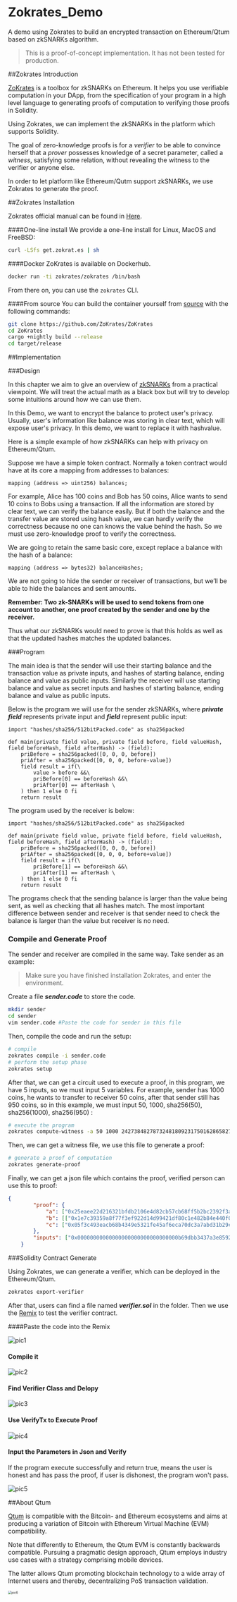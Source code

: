 # Zokrates_Demo
A demo using Zokrates to build an encrypted transaction on Ethereum/Qtum based on zkSNARKs algorithm.

> This is a proof-of-concept implementation. It has not been tested for production.

##Zokrates Introduction

[ZoKrates](https://github.com/Zokrates/ZoKrates) is a toolbox for zkSNARKs on Ethereum. It helps you use verifiable computation in your DApp, from the specification of your program in a high level language to generating proofs of computation to verifying those proofs in Solidity.

Using Zokrates, we can implement the zkSNARKs in the platform which supports Solidity.

The goal of zero-knowledge proofs is for a *verifier* to be able to convince herself that a *prover* possesses knowledge of a secret parameter, called a *witness*, satisfying some relation, without revealing the witness to the verifier or anyone else.

In order to let platform like Ethereum/Qutm support zkSNARKs, we use Zokrates to generate the proof.

##Zokrates Installation

Zokrates official manual can be found in [Here](https://zokrates.github.io/gettingstarted.html).

####One-line install
We provide a one-line install for Linux, MacOS and FreeBSD:

```bash
curl -LSfs get.zokrat.es | sh
```

####Docker
ZoKrates is available on Dockerhub.

```bash
docker run -ti zokrates/zokrates /bin/bash
```


From there on, you can use the ```zokrates``` CLI.

####From source
You can build the container yourself from [source](https://github.com/ZoKrates/ZoKrates/) with the following commands:

```bash
git clone https://github.com/ZoKrates/ZoKrates
cd ZoKrates
cargo +nightly build --release
cd target/release
```

##Implementation

###Design

In this chapter we aim to give an overview of [zkSNARKs](https://en.wikipedia.org/wiki/Non-interactive_zero-knowledge_proof) from a practical viewpoint. We will treat the actual math as a black box but will try to develop some intuitions around how we can use them.

In this Demo, we want to encrypt the balance to protect user's privacy. Usually, user's information like balance was storing in clear text, which will expose user's privacy. In this demo, we want to replace it with hashvalue. 

Here is a simple example of how zkSNARKs can help with privacy on Ethereum/Qtum.

Suppose we have a simple token contract. Normally a token contract would have at its core a mapping from addresses to balances:

```
mapping (address => uint256) balances;
```

For example, Alice has 100 coins and Bob has 50 coins, Alice wants to send 10 coins to Bobs using a transaction. If all the information are stored by clear text, we can verify the balance easily. But if both the balance and the transfer value are stored using hash value, we can hardly verify the correctness because no one can knows the value behind the hash. So we must use zero-knowledge proof to verify the correctness.

We are going to retain the same basic core, except replace a balance with the hash of a balance:

```
mapping (address => bytes32) balanceHashes;
```

We are not going to hide the sender or receiver of transactions, but we’ll be able to hide the balances and sent amounts. 

**Remember: Two zk-SNARKs will be used to send tokens from one account to another, one proof created by the sender and one by the receiver.**

Thus what our zkSNARKs would need to prove is that this holds as well as that the updated hashes matches the updated balances.

###Program

The main idea is that the sender will use their starting balance and the transaction value as private inputs, and hashes of starting balance, ending balance and value as public inputs. Similarly the receiver will use starting balance and value as secret inputs and hashes of starting balance, ending balance and value as public inputs.

Below is the program we will use for the sender zkSNARKs, where ***private field*** represents private input and ***field*** represent public input:

```
import "hashes/sha256/512bitPacked.code" as sha256packed

def main(private field value, private field before, field valueHash, field beforeHash, field afterHash) -> (field):
	priBefore = sha256packed([0, 0, 0, before])
	priAfter = sha256packed([0, 0, 0, before-value])
    field result = if(\
    	value > before &&\
    	priBefore[0] == beforeHash &&\
    	priAfter[0] == afterHash \
    ) then 1 else 0 fi
    return result

```

The program used by the receiver is below:

```
import "hashes/sha256/512bitPacked.code" as sha256packed

def main(private field value, private field before, field valueHash, field beforeHash, field afterHash) -> (field):
	priBefore = sha256packed([0, 0, 0, before])
	priAfter = sha256packed([0, 0, 0, before+value])
    field result = if(\
    	priBefore[1] == beforeHash &&\
    	priAfter[1] == afterHash \
    ) then 1 else 0 fi
    return result

```

The programs check that the sending balance is larger than the value being sent, as well as checking that all hashes match. The most important difference between sender and receiver is that sender need to check the balance is larger than the value but receiver is no need.

### Compile and Generate Proof

The sender and receiver are compiled in the same way. Take sender as an example:

> Make sure you have finished installation Zokrates, and enter the environment.

Create a file ***sender.code*** to store the code.

```bash
mkdir sender
cd sender
vim sender.code #Paste the code for sender in this file
```

Then, compile the code and run the setup:

```bash
# compile
zokrates compile -i sender.code
# perform the setup phase
zokrates setup
```

After that, we can get a circuit used to execute a proof, in this program, we have 5 inputs, so we must input 5 variables. For example, sender has 1000 coins, he wants to transfer to receiver 50 coins, after that sender still has 950 coins, so in this example, we must input 50, 1000, sha256(50), sha256(1000), sha256(950) :

```bash
# execute the program
zokrates compute-witness -a 50 1000 242738482787324818092317501628658271637 853498718274837825789312739748392789743 438758372489912996993285694393204086976
```

Then, we can get a witness file, we use this file to generate a proof:

```bash
# generate a proof of computation
zokrates generate-proof
```

Finally, we can get a json file which contains the proof, verified person can use this to proof:

```json
{
        "proof": {
            "a": ["0x25eaee22d216321bfdb2106e4d82cb57cb68ff5b2bc2392f3af46136c32864a9", "0x1ae67dfbcc13ff83a3101107a22c01003026d497ec0e43412cfdcd3f71a9bff2"],
            "b": [["0x1e7c39359a8f77f3ef922d14d99421df80c1e482b84e440f0ffd7c04ba774ecb", "0x13905c2bc7e57fb43005f1418c8ed2fef5901199a2ddef3a10c83d408d241f08"], ["0x2d54fb29e5dca94e115f5e5638e1d0b76a82d3b2eaaaa65558947c9a4154bda6", "0x1b1822bf4fc6de9eadde6bea6cceb55584a20fa1601be543b2b93d85463ea2c8"]],
            "c": ["0x05f3c493eacb68b4349e5321fe45af6eca70dc3a7abd31b29c1902a69c3aa0ef", "0x09fe5c2631a47feea9c30d8f60348dcc86e5b3e18c980275528cdefc2454c8cf"]
        },
        "inputs": ["0x00000000000000000000000000000000b69dbb3437a3e859225943db8ef8c595", "0x000000000000000000000000000000028219dfb80d5c593e8837d46577ece6ef", "0x000000000000000000000000000000014a15c9ee54bfb820a51232819ea418c0", "0x0000000000000000000000000000000000000000000000000000000000000001"]
    }
```

###Solidity Contract Generate

Using Zokrates, we can generate a verifier, which can be deployed in the Ethereum/Qtum.

```bash
zokrates export-verifier
```

After that, users can find a file named ***verifier.sol*** in the folder. Then we use the [Remix](https://remix.ethereum.org/) to test the verifier contract.

####Paste the code into the Remix

![pic1](./pic/pic1.png)

#### Compile it

![pic2](./pic/pic2.png)

#### Find Verifier Class and Delopy

![pic3](./pic/pic3.png)

#### Use VerifyTx to Execute Proof

![pic4](./pic/pic4.png)

#### Input the Parameters in Json and Verify

If the program execute successfully and return true, means the user is honest and has pass the proof, if user is dishonest, the program won't pass.

![pic5](./pic/pic5.png)

##About Qtum

[Qtum](https://qtum.org/en) is compatible with the Bitcoin- and Ethereum ecosystems and aims at producing a variation of Bitcoin with Ethereum Virtual Machine (EVM) compatibility. 

Note that differently to Ethereum, the Qtum EVM is constantly backwards compatible. Pursuing a pragmatic design approach, Qtum employs industry use cases with a strategy comprising mobile devices. 

The latter allows Qtum promoting blockchain technology to a wide array of Internet users and thereby, decentralizing PoS transaction validation.

<img src="./pic/pic6.jpeg" alt="pic6" style="zoom:50%;" />